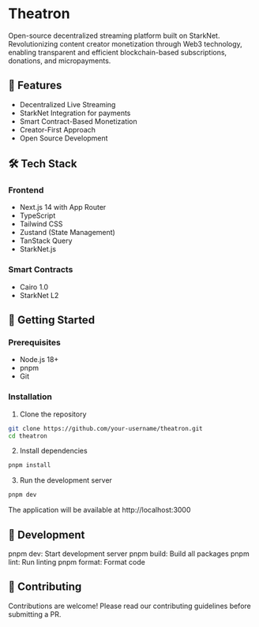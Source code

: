 # Theatron

Open-source decentralized streaming platform built on StarkNet. Revolutionizing content creator monetization through Web3 technology, enabling transparent and efficient blockchain-based subscriptions, donations, and micropayments.

## 🚀 Features

- Decentralized Live Streaming
- StarkNet Integration for payments
- Smart Contract-Based Monetization
- Creator-First Approach
- Open Source Development

## 🛠️ Tech Stack

### Frontend
- Next.js 14 with App Router
- TypeScript
- Tailwind CSS
- Zustand (State Management)
- TanStack Query
- StarkNet.js

### Smart Contracts
- Cairo 1.0
- StarkNet L2

## 🚦 Getting Started

### Prerequisites

- Node.js 18+
- pnpm
- Git

### Installation

1. Clone the repository
```bash
git clone https://github.com/your-username/theatron.git
cd theatron
```
2. Install dependencies
```bash
pnpm install
```
3. Run the development server
```bash
pnpm dev
```
The application will be available at http://localhost:3000
## 📝 Development

pnpm dev: Start development server
pnpm build: Build all packages
pnpm lint: Run linting
pnpm format: Format code

## 🤝 Contributing
Contributions are welcome! Please read our contributing guidelines before submitting a PR.


